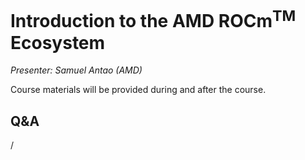 # Introduction to the AMD ROCm<sup>TM</sup> Ecosystem

<!-- Cannot do in full italics as the ã is misplaced which is likely an mkdocs bug. -->
*Presenter: Samuel Antao (AMD)*

Course materials will be provided during and after the course.

<!--
<video src="https://462000265.lumidata.eu/2p3day-20250303/recordings/306-Introduction_to_AMD_ROCm_Ecosystem.mp4" controls="controls"></video>
-->

<!--
Temporary location of materials (for the lifetime of the training project):

-   Slides: `/project/project_465001726/Slides/AMD/session 01a - HIP and ROCm.pdf`
-->

<!--
Materials available on the web:

-   [Slides on the web](https://462000265.lumidata.eu/2p3day-20250303/files/LUMI-2p3day-20250303-2_06_Introduction_to_AMD_ROCm_Ecosystem.pdf)

-    [Extra slides on HIP optimisation not discussed in the talk](https://462000265.lumidata.eu/2p3day-20250303/files/LUMI-2p3day-20250303-2_06_Extra_HIP_Optimization.pdf)
-->

<!--
Archived materials on LUMI:

-   Slides: `/appl/local/training/2p3day-20250303/files/LUMI-2p3day-20250303-2_06_Introduction_to_AMD_ROCm_Ecosystem.pdf`

-   Extra slides: `/appl/local/training/2p3day-20250303/files/LUMI-2p3day-20250303-2_06_Extra_HIP_Optimization.pdf`

-   Recording: `/appl/local/training/2p3day-20250303/recordings/2_06_Introduction_to_AMD_ROCm_Ecosystem.mp4`
-->


## Q&A

/

